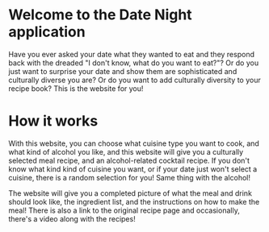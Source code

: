 # Welcome to the Date Night application

Have you ever asked your date what they wanted to eat and they respond back with the dreaded "I don't know, what do you want to eat?"? Or do you just want to surprise your date and show them are sophisticated and culturally diverse you are? Or do you want to add culturally diversity to your recipe book? This is the website for you!

# How it works
With this website, you can choose what cuisine type you want to cook, and what kind of alcohol you like, and this website will give you a culturally selected meal recipe, and an alcohol-related cocktail recipe. If you don't know what kind kind of cuisine you want, or if your date just won't select a cuisine, there is a random selection for you! Same thing with the alcohol! 

The website will give you a completed picture of what the meal and drink should look like, the ingredient list, and the instructions on how to make the meal! There is also a link to the original recipe page and occasionally, there's a video along with the recipes!



